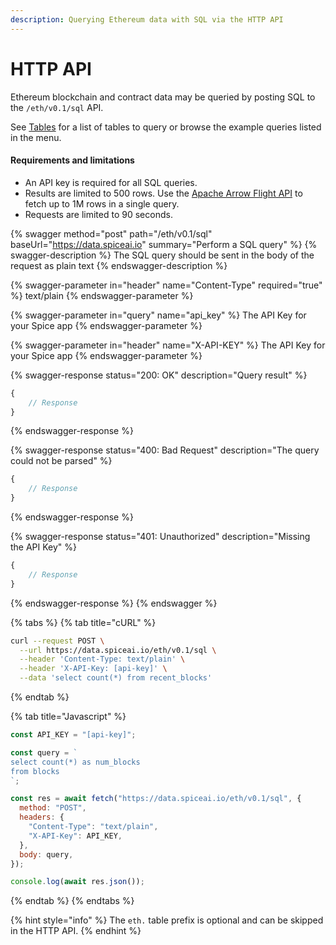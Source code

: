 ```yaml
---
description: Querying Ethereum data with SQL via the HTTP API
---
```


# HTTP API



Ethereum blockchain and contract data may be queried by posting SQL to the `/eth/v0.1/sql` API.

See [Tables](broken-reference) for a list of tables to query or browse the example queries listed in the menu.

#### Requirements and limitations

* An API key is required for all SQL queries.
* Results are limited to 500 rows. Use the [Apache Arrow Flight API](broken-reference) to fetch up to 1M rows in a single query.
* Requests are limited to 90 seconds.

{% swagger method="post" path="/eth/v0.1/sql" baseUrl="https://data.spiceai.io" summary="Perform a SQL query" %}
{% swagger-description %}
The SQL query should be sent in the body of the request as plain text
{% endswagger-description %}

{% swagger-parameter in="header" name="Content-Type" required="true" %}
text/plain
{% endswagger-parameter %}

{% swagger-parameter in="query" name="api_key" %}
The API Key for your Spice app
{% endswagger-parameter %}

{% swagger-parameter in="header" name="X-API-KEY" %}
The API Key for your Spice app
{% endswagger-parameter %}

{% swagger-response status="200: OK" description="Query result" %}
```javascript
{
    // Response
}
```
{% endswagger-response %}

{% swagger-response status="400: Bad Request" description="The query could not be parsed" %}
```javascript
{
    // Response
}
```
{% endswagger-response %}

{% swagger-response status="401: Unauthorized" description="Missing the API Key" %}
```javascript
{
    // Response
}
```
{% endswagger-response %}
{% endswagger %}

{% tabs %}
{% tab title="cURL" %}
```bash
curl --request POST \
  --url https://data.spiceai.io/eth/v0.1/sql \
  --header 'Content-Type: text/plain' \
  --header 'X-API-Key: [api-key]' \
  --data 'select count(*) from recent_blocks'
```
{% endtab %}

{% tab title="Javascript" %}
```javascript
const API_KEY = "[api-key]";

const query = `
select count(*) as num_blocks
from blocks
`;

const res = await fetch("https://data.spiceai.io/eth/v0.1/sql", {
  method: "POST",
  headers: {
    "Content-Type": "text/plain",
    "X-API-Key": API_KEY,
  },
  body: query,
});

console.log(await res.json());
```
{% endtab %}
{% endtabs %}

{% hint style="info" %}
The `eth.` table prefix is optional and can be skipped in the HTTP API.
{% endhint %}
